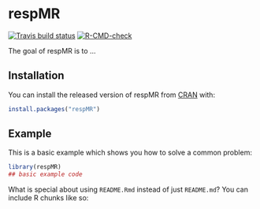 
<!-- README.md is generated from README.Rmd. Please edit that file -->

# respMR

<!-- badges: start -->

[![Travis build
status](https://travis-ci.com/kraskura/respMR.svg?branch=master)](https://travis-ci.com/kraskura/respMR)
[![R-CMD-check](https://github.com/kraskura/respMR/workflows/R-CMD-check/badge.svg)](https://github.com/kraskura/respMR/actions)
<!-- badges: end -->

The goal of respMR is to …

## Installation

You can install the released version of respMR from
[CRAN](https://CRAN.R-project.org) with:

``` r
install.packages("respMR")
```

## Example

This is a basic example which shows you how to solve a common problem:

``` r
library(respMR)
## basic example code
```

What is special about using `README.Rmd` instead of just `README.md`?
You can include R chunks like so:
